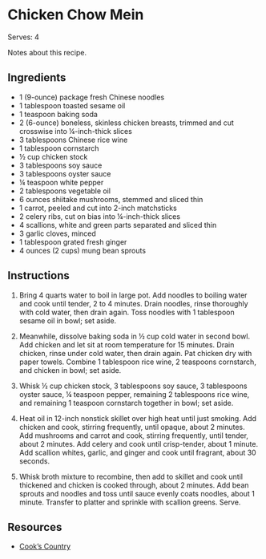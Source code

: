 # Chicken Chow Mein

Serves: 4

Notes about this recipe.

## Ingredients

* 1 (9-ounce) package fresh Chinese noodles
* 1 tablespoon toasted sesame oil
* 1 teaspoon baking soda
* 2 (6-ounce) boneless, skinless chicken breasts, trimmed and cut crosswise into ¼-inch-thick slices
* 3 tablespoons Chinese rice wine
* 1 tablespoon cornstarch
* ½ cup chicken stock
* 3 tablespoons soy sauce
* 3 tablespoons oyster sauce
* ¼ teaspoon white pepper
* 2 tablespoons vegetable oil
* 6 ounces shiitake mushrooms, stemmed and sliced thin
* 1 carrot, peeled and cut into 2-inch matchsticks
* 2 celery ribs, cut on bias into ¼-inch-thick slices
* 4 scallions, white and green parts separated and sliced thin
* 3 garlic cloves, minced
* 1 tablespoon grated fresh ginger
* 4 ounces (2 cups) mung bean sprouts

## Instructions

1. Bring 4 quarts water to boil in large pot. Add noodles to boiling water and cook until tender, 2 to 4 minutes. Drain noodles, rinse thoroughly with cold water, then drain again. Toss noodles with 1 tablespoon sesame oil in bowl; set aside.

2. Meanwhile, dissolve baking soda in ½ cup cold water in second bowl. Add chicken and let sit at room temperature for 15 minutes. Drain chicken, rinse under cold water, then drain again. Pat chicken dry with paper towels. Combine 1 tablespoon rice wine, 2 teaspoons cornstarch, and chicken in bowl; set aside.

3. Whisk ½ cup chicken stock, 3 tablespoons soy sauce, 3 tablespoons oyster sauce, ¼	teaspoon pepper, remaining 2 tablespoons rice wine, and remaining 1 teaspoon cornstarch together in bowl; set aside.

4. Heat oil in 12-inch nonstick skillet over high heat until just smoking. Add chicken and cook, stirring frequently, until opaque, about 2 minutes. Add mushrooms and carrot and cook, stirring frequently, until tender, about 2 minutes. Add celery and cook until crisp-tender, about 1 minute. Add scallion whites, garlic, and ginger and cook until fragrant, about 30 seconds.

5. Whisk broth mixture to recombine, then add to skillet and cook until thickened and chicken is cooked through, about 2 minutes. Add bean sprouts and noodles and toss until sauce evenly coats noodles, about 1 minute. Transfer to platter and sprinkle with scallion greens. Serve.

## Resources

* [Cook’s Country](https://www.cookscountry.com/recipes/8075-chicken-chow-mein)
